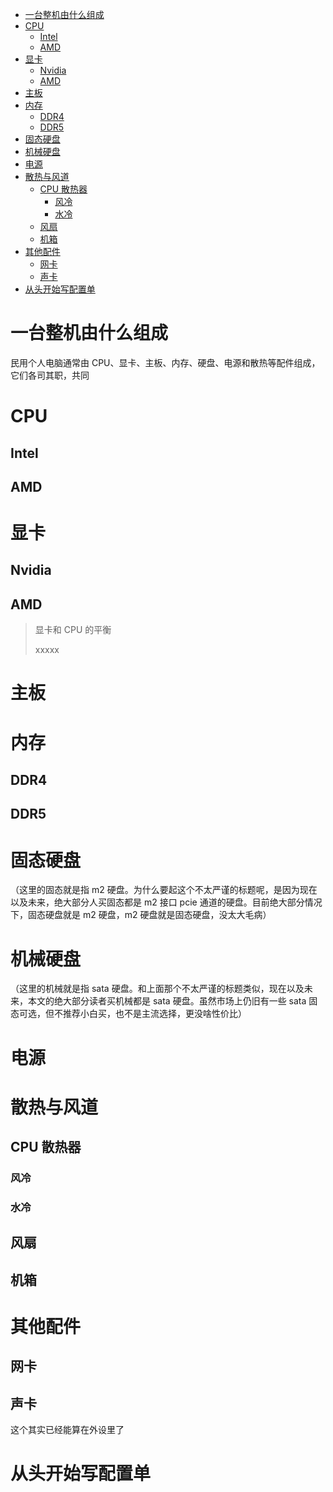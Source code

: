 - [一台整机由什么组成](#一台整机由什么组成)
- [CPU](#cpu)
  - [Intel](#intel)
  - [AMD](#amd)
- [显卡](#显卡)
  - [Nvidia](#nvidia)
  - [AMD](#amd-1)
- [主板](#主板)
- [内存](#内存)
  - [DDR4](#ddr4)
  - [DDR5](#ddr5)
- [固态硬盘](#固态硬盘)
- [机械硬盘](#机械硬盘)
- [电源](#电源)
- [散热与风道](#散热与风道)
  - [CPU 散热器](#cpu-散热器)
    - [风冷](#风冷)
    - [水冷](#水冷)
  - [风扇](#风扇)
  - [机箱](#机箱)
- [其他配件](#其他配件)
  - [网卡](#网卡)
  - [声卡](#声卡)
- [从头开始写配置单](#从头开始写配置单)

# 一台整机由什么组成

民用个人电脑通常由 CPU、显卡、主板、内存、硬盘、电源和散热等配件组成，它们各司其职，共同

# CPU

## Intel

## AMD

# 显卡

## Nvidia

## AMD

> 显卡和 CPU 的平衡
>
> xxxxx

# 主板

# 内存

## DDR4

## DDR5

# 固态硬盘

（这里的固态就是指 m2 硬盘。为什么要起这个不太严谨的标题呢，是因为现在以及未来，绝大部分人买固态都是 m2 接口 pcie 通道的硬盘。目前绝大部分情况下，固态硬盘就是 m2 硬盘，m2 硬盘就是固态硬盘，没太大毛病）

# 机械硬盘

（这里的机械就是指 sata 硬盘。和上面那个不太严谨的标题类似，现在以及未来，本文的绝大部分读者买机械都是 sata 硬盘。虽然市场上仍旧有一些 sata 固态可选，但不推荐小白买，也不是主流选择，更没啥性价比）

# 电源

# 散热与风道

## CPU 散热器

### 风冷

### 水冷

## 风扇

## 机箱

# 其他配件

## 网卡

## 声卡

这个其实已经能算在外设里了

# 从头开始写配置单
